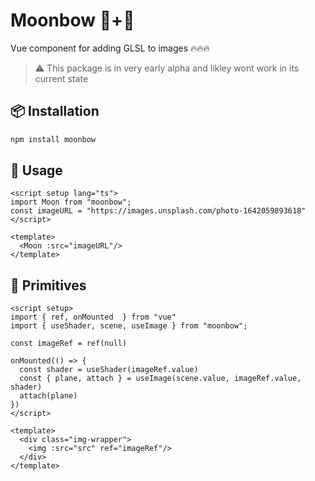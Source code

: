 # Moonbow :new_moon_with_face:+:rainbow:
Vue component for adding GLSL to images :fire::fire::fire:

> :warning: This package is in very early alpha and likley wont work in its current state

## :package: Installation
```bash
npm install moonbow
```

## :crystal_ball: Usage

```vue
<script setup lang="ts">
import Moon from "moonbow";
const imageURL = "https://images.unsplash.com/photo-1642059893618"
</script>

<template>
  <Moon :src="imageURL"/>
</template>
```

## :dna: Primitives
```vue
<script setup>
import { ref, onMounted  } from "vue"
import { useShader, scene, useImage } from "moonbow";

const imageRef = ref(null)

onMounted(() => {
  const shader = useShader(imageRef.value)
  const { plane, attach } = useImage(scene.value, imageRef.value, shader)
  attach(plane)
})
</script>

<template>
  <div class="img-wrapper">
    <img :src="src" ref="imageRef"/>
  </div>
</template>
```